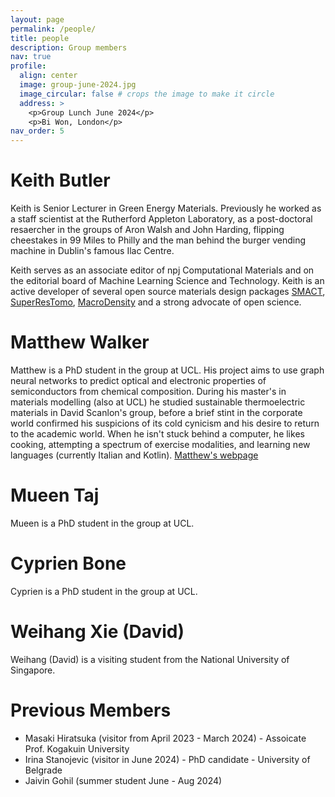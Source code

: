 ```yaml
---
layout: page
permalink: /people/
title: people
description: Group members
nav: true
profile:
  align: center
  image: group-june-2024.jpg
  image_circular: false # crops the image to make it circle
  address: >
    <p>Group Lunch June 2024</p>
    <p>Bi Won, London</p>
nav_order: 5
---
```


# Keith Butler

Keith is Senior Lecturer in Green Energy Materials. Previously he worked as a staff
scientist at the Rutherford Appleton Laboratory, as a post-doctoral resaercher in the
groups of Aron Walsh and John Harding, flipping cheestakes in 99 Miles to Philly and
the man behind the burger vending machine in Dublin's famous Ilac Centre. 

Keith serves as an associate editor of npj Computational Materials and on the editorial
board of Machine Learning Science and Technology. Keith is an active developer
 of several open source materials design packages [SMACT](https://smact.readthedocs.io/en/latest/introduction.html), [SuperResTomo](https://superres-tomo.readthedocs.io/en/latest/about.html), [MacroDensity](https://github.com/WMD-group/MacroDensity) and a strong advocate of open science.

# Matthew Walker

Matthew is a PhD student in the group at UCL. His project aims to use graph neural networks to predict optical and electronic properties of semiconductors from chemical composition. During his master's in materials modelling (also at UCL) he studied sustainable thermoelectric materials in David Scanlon's group, before a brief stint in the corporate world confirmed his suspicions of its cold cynicism and his desire to return to the academic world.
When he isn't stuck behind a computer, he likes cooking, attempting a spectrum of exercise modalities, and learning new languages (currently Italian and Kotlin). [Matthew's webpage](https://mattheww98.github.io/)

# Mueen Taj

Mueen is a PhD student in the group at UCL.

# Cyprien Bone

Cyprien is a PhD student in the group at UCL.

# Weihang Xie (David)

Weihang (David) is a visiting student from the National University of Singapore.

# Previous Members

* Masaki Hiratsuka (visitor from April 2023 - March 2024) - Assoicate Prof. Kogakuin University
* Irina Stanojevic (visitor in June 2024) - PhD candidate - University of Belgrade
* Jaivin Gohil (summer student June - Aug 2024)
